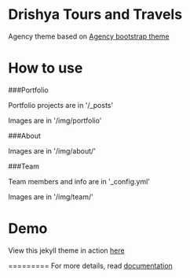 Drishya Tours and Travels
====================

Agency theme based on [Agency bootstrap theme ](https://startbootstrap.com/template-overviews/agency/)

# How to use

###Portfolio 

Portfolio projects are in '/_posts'

Images are in '/img/portfolio'

###About

Images are in '/img/about/'

###Team

Team members and info are in '_config.yml'

Images are in '/img/team/'


# Demo

View this jekyll theme in action [here](https://y7kim.github.io/agency-jekyll-theme)

=========
For more details, read [documentation](http://jekyllrb.com/)
